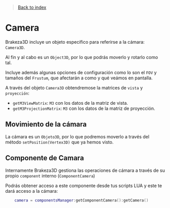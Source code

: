 >[Back to index](https://github.com/rzeronte/brakeza3d/blob/master/doc/00-index.md)

# Camera

Brakeza3D incluye un objeto específico para referirse a la cámara: `Camera3D`.

Al fin y al cabo es un `Object3D`, por lo que podrás moverlo y rotarlo como tal.

Incluye además algunas opciones de configuración como lo son el `FOV` y tamaños del `Frustum`, que
afectarán a como y qué veámos en pantalla.

A través del objeto `Camera3D` obtendremose la matrices de `vista` y `proyección`:

- `getM3ViewMatrix`: `M3` con los datos de la matriz de vista.
- `getM3ProjectionMatrix`: `M3` con los datos de la matriz de proyección.

## Movimiento de la cámara

La cámara es un `Objeto3D`, por lo que podremos moverlo a través del 
método `setPosition(Vertex3D)` que ya hemos visto.

## Componente de Camara

Internamente Brakeza3D gestiona las operaciones de cámara a través de su propio ``component`` interno (`ComponentCamera`)

Podrás obtener acceso a este componente desde tus scripts LUA y este te dará acceso a la cámara:

```lua
    camera = componentsManager:getComponentCamera():getCamera()
```
